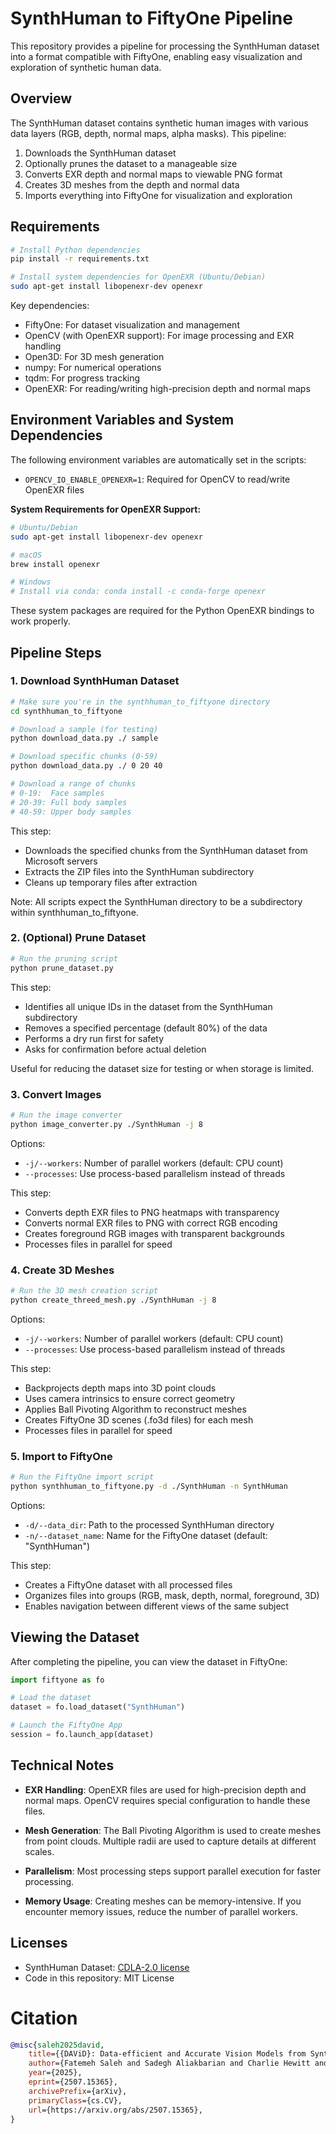 # SynthHuman to FiftyOne Pipeline

This repository provides a pipeline for processing the SynthHuman dataset into a format compatible with FiftyOne, enabling easy visualization and exploration of synthetic human data.

## Overview

The SynthHuman dataset contains synthetic human images with various data layers (RGB, depth, normal maps, alpha masks). This pipeline:

1. Downloads the SynthHuman dataset
2. Optionally prunes the dataset to a manageable size
3. Converts EXR depth and normal maps to viewable PNG format
4. Creates 3D meshes from the depth and normal data
5. Imports everything into FiftyOne for visualization and exploration

## Requirements

```bash
# Install Python dependencies
pip install -r requirements.txt

# Install system dependencies for OpenEXR (Ubuntu/Debian)
sudo apt-get install libopenexr-dev openexr
```

Key dependencies:
- FiftyOne: For dataset visualization and management
- OpenCV (with OpenEXR support): For image processing and EXR handling
- Open3D: For 3D mesh generation
- numpy: For numerical operations
- tqdm: For progress tracking
- OpenEXR: For reading/writing high-precision depth and normal maps

## Environment Variables and System Dependencies

The following environment variables are automatically set in the scripts:
- `OPENCV_IO_ENABLE_OPENEXR=1`: Required for OpenCV to read/write OpenEXR files

**System Requirements for OpenEXR Support:**
```bash
# Ubuntu/Debian
sudo apt-get install libopenexr-dev openexr

# macOS
brew install openexr

# Windows
# Install via conda: conda install -c conda-forge openexr
```

These system packages are required for the Python OpenEXR bindings to work properly.

## Pipeline Steps

### 1. Download SynthHuman Dataset

```bash
# Make sure you're in the synthhuman_to_fiftyone directory
cd synthhuman_to_fiftyone

# Download a sample (for testing)
python download_data.py ./ sample

# Download specific chunks (0-59)
python download_data.py ./ 0 20 40

# Download a range of chunks
# 0-19:  Face samples
# 20-39: Full body samples  
# 40-59: Upper body samples
```

This step:
- Downloads the specified chunks from the SynthHuman dataset from Microsoft servers
- Extracts the ZIP files into the SynthHuman subdirectory
- Cleans up temporary files after extraction

Note: All scripts expect the SynthHuman directory to be a subdirectory within synthhuman_to_fiftyone.

### 2. (Optional) Prune Dataset

```bash
# Run the pruning script
python prune_dataset.py
```

This step:
- Identifies all unique IDs in the dataset from the SynthHuman subdirectory
- Removes a specified percentage (default 80%) of the data
- Performs a dry run first for safety
- Asks for confirmation before actual deletion

Useful for reducing the dataset size for testing or when storage is limited.

### 3. Convert Images

```bash
# Run the image converter
python image_converter.py ./SynthHuman -j 8
```

Options:
- `-j/--workers`: Number of parallel workers (default: CPU count)
- `--processes`: Use process-based parallelism instead of threads

This step:
- Converts depth EXR files to PNG heatmaps with transparency
- Converts normal EXR files to PNG with correct RGB encoding
- Creates foreground RGB images with transparent backgrounds
- Processes files in parallel for speed

### 4. Create 3D Meshes

```bash
# Run the 3D mesh creation script
python create_threed_mesh.py ./SynthHuman -j 8
```

Options:
- `-j/--workers`: Number of parallel workers (default: CPU count)
- `--processes`: Use process-based parallelism instead of threads

This step:
- Backprojects depth maps into 3D point clouds
- Uses camera intrinsics to ensure correct geometry
- Applies Ball Pivoting Algorithm to reconstruct meshes
- Creates FiftyOne 3D scenes (.fo3d files) for each mesh
- Processes files in parallel for speed

### 5. Import to FiftyOne

```bash
# Run the FiftyOne import script
python synthhuman_to_fiftyone.py -d ./SynthHuman -n SynthHuman
```

Options:
- `-d/--data_dir`: Path to the processed SynthHuman directory
- `-n/--dataset_name`: Name for the FiftyOne dataset (default: "SynthHuman")

This step:
- Creates a FiftyOne dataset with all processed files
- Organizes files into groups (RGB, mask, depth, normal, foreground, 3D)
- Enables navigation between different views of the same subject

## Viewing the Dataset

After completing the pipeline, you can view the dataset in FiftyOne:

```python
import fiftyone as fo

# Load the dataset
dataset = fo.load_dataset("SynthHuman")

# Launch the FiftyOne App
session = fo.launch_app(dataset)
```

## Technical Notes

- **EXR Handling**: OpenEXR files are used for high-precision depth and normal maps. OpenCV requires special configuration to handle these files.

- **Mesh Generation**: The Ball Pivoting Algorithm is used to create meshes from point clouds. Multiple radii are used to capture details at different scales.

- **Parallelism**: Most processing steps support parallel execution for faster processing.

- **Memory Usage**: Creating meshes can be memory-intensive. If you encounter memory issues, reduce the number of parallel workers.

## Licenses

- SynthHuman Dataset: [CDLA-2.0 license](https://cdla.dev/permissive-2-0/)
- Code in this repository: MIT License

# Citation

```bibtex
@misc{saleh2025david,
    title={{DAViD}: Data-efficient and Accurate Vision Models from Synthetic Data},
    author={Fatemeh Saleh and Sadegh Aliakbarian and Charlie Hewitt and Lohit Petikam and Xiao-Xian and Antonio Criminisi and Thomas J. Cashman and Tadas Baltrušaitis},
    year={2025},
    eprint={2507.15365},
    archivePrefix={arXiv},
    primaryClass={cs.CV},
    url={https://arxiv.org/abs/2507.15365},
}
```